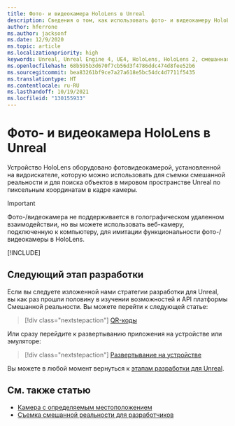 ```yaml
---
title: Фото- и видеокамера HoloLens в Unreal
description: Сведения о том, как использовать фото- и видеокамеру HoloLens для Съемки смешанной реальности и поиска объектов в Unreal.
author: hferrone
ms.author: jacksonf
ms.date: 12/9/2020
ms.topic: article
ms.localizationpriority: high
keywords: Unreal, Unreal Engine 4, UE4, HoloLens, HoloLens 2, смешанная реальность, разработка, функции, документация, руководства, голограммы, камера, фото-/видеокамера, MRC, гарнитура смешанной реальности, гарнитура Windows Mixed Reality, гарнитура виртуальной реальности
ms.openlocfilehash: 68b595b3d670f7cb56d3f4786ddc474d8fee52b6
ms.sourcegitcommit: bea83261bf9ce7a27a618e5bc54dc4d7711f5435
ms.translationtype: HT
ms.contentlocale: ru-RU
ms.lasthandoff: 10/19/2021
ms.locfileid: "130155933"
---
```

# <a name="hololens-photovideo-camera-in-unreal"></a>Фото- и видеокамера HoloLens в Unreal

Устройство HoloLens оборудовано фотовидеокамерой, установленной на видоискателе, которую можно использовать для съемки смешанной реальности и для поиска объектов в мировом пространстве Unreal по пиксельным координатам в кадре камеры.

> [!IMPORTANT]
> Фото-/видеокамера не поддерживается в голографическом удаленном взаимодействии, но вы можете использовать веб-камеру, подключенную к компьютеру, для имитации функциональности фото-/видеокамеры в HoloLens.

[!INCLUDE[](includes/tabs-pv-camera.md)]

## <a name="next-development-checkpoint"></a>Следующий этап разработки

Если вы следуете изложенной нами стратегии разработки для Unreal, вы как раз прошли половину в изучении возможностей и API платформы Смешанной реальности. Вы можете перейти к следующей статье:

> [!div class="nextstepaction"]
> [QR-коды](unreal-qr-codes.md)

Или сразу перейдите к развертыванию приложения на устройстве или эмуляторе:

> [!div class="nextstepaction"]
> [Развертывание на устройстве](unreal-deploying.md)

Вы можете в любой момент вернуться к [этапам разработки для Unreal](unreal-development-overview.md#3-advanced-features).

## <a name="see-also"></a>См. также статью

* [Камера с определяемым местоположением](../advanced-concepts/locatable-camera-overview.md)
* [Съемка смешанной реальности для разработчиков](../advanced-concepts/mixed-reality-capture-overview.md)
